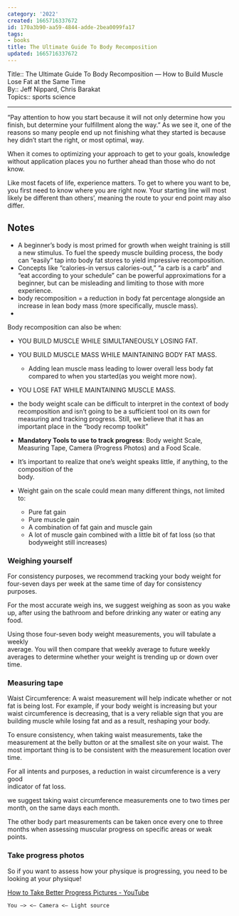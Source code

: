 ```yaml
---
category: '2022'
created: 1665716337672
id: 170a3b90-aa59-4844-adde-2bea0099fa17
tags:
- books
title: The Ultimate Guide To Body Recomposition
updated: 1665716337672
---
```

   
Title:: The Ultimate Guide To Body Recomposition — How to Build Muscle Lose Fat at the Same Time    
By:: Jeff Nippard, Chris Barakat   
Topics:: sports science   
   
   
---   
“Pay attention to how you start because it will not only determine how you finish, but determine your fulfillment along the way.” As we see it, one of the reasons so many people end up not finishing what they started is because hey didn’t start the right, or most optimal, way.   
   
When it comes to optimizing your approach to get to your goals, knowledge without application places you no further ahead than those who do not know.   
   
Like most facets of life, experience matters. To get to where you want to be, you first need to know where you are right now. Your starting line will most likely be different than others’, meaning the route to your end point may also differ.   
   
## Notes   
   
   
- A beginner’s body is most primed for growth when weight training is still a new stimulus. To fuel the speedy muscle building process, the body can “easily” tap into body fat stores to yield impressive recomposition.   
- Concepts like “calories-in versus calories-out,” “a carb is a carb” and “eat according to your schedule” can be powerful approximations for a beginner, but can be misleading and limiting to those with more experience.   
- body recomposition = a reduction in body fat percentage alongside an increase in lean body mass (more specifically, muscle mass).   
-    
   
Body recomposition can also be when:    
   
- YOU BUILD MUSCLE WHILE SIMULTANEOUSLY LOSING FAT.   
- YOU BUILD MUSCLE MASS WHILE MAINTAINING BODY FAT MASS.   
	- Adding lean muscle mass leading to lower overall less body fat compared to when you started(as you weight more now).   
- YOU LOSE FAT WHILE MAINTAINING MUSCLE MASS.   
   
   
   
- the body weight scale can be difficult to interpret in the context of body recomposition and isn’t going to be a sufficient tool on its own for measuring and tracking progress. Still, we believe that it has an important place in the “body recomp toolkit”   
- **Mandatory Tools to use to track progress**: Body weight Scale, Measuring Tape, Camera (Progress Photos) and a Food Scale.   
- It’s important to realize that one’s weight speaks little, if anything, to the composition of the     
body.    
   
- Weight gain on the scale could mean many different things, not limited to:   
	- Pure fat gain   
	- Pure muscle gain   
	- A combination of fat gain and muscle gain   
	- A lot of muscle gain combined with a little bit of fat loss (so that bodyweight still   increases)   
   
### Weighing yourself   
   
For consistency purposes, we recommend tracking your body weight for four-seven days per week at the same time of day for consistency purposes.   
   
For the most accurate weigh ins, we suggest weighing as soon as you wake up, after using the bathroom and before drinking any water or eating any food.   
   
Using those four-seven body weight measurements, you will tabulate a weekly   
average. You will then compare that weekly average to future weekly averages to determine whether your weight is trending up or down over time.   
   
### Measuring tape   
   
Waist Circumference: A waist measurement will help indicate whether or not fat is being lost. For example, if your body weight is increasing but your waist circumference is decreasing, that is a very reliable sign that you are building muscle while losing fat and as a result, reshaping your body.   
   
To ensure consistency, when taking waist measurements, take the measurement at the belly button or at the smallest site on your waist. The most important thing is to be consistent with the measurement location over time.   
   
For all intents and purposes, a reduction in waist circumference is a very good   
indicator of fat loss.   
   
we suggest taking waist circumference measurements one to two times per month, on the same days each month.   
   
The other body part measurements can be taken once every one to three months when assessing muscular progress on specific areas or weak points.   
   
### Take progress photos   
   
So if you want to assess how your physique is progressing, you need to be looking at your physique!   
   
[How to Take Better Progress Pictures - YouTube](https://www.youtube.com/watch?v=h9qYMtsYGLk)   
   
`You —> <— Camera <— Light source`